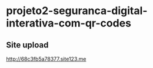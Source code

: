 # projeto2-seguranca-digital-interativa-com-qr-codes
Site upload
---

http://68c3fb5a78377.site123.me
